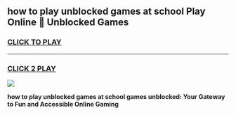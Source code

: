 
## how to play unblocked games at school Play Online 👋 Unblocked Games
<h3>
<a href="https://premium.freeplayer.one?title=how_to_play_unblocked_games_at_school&ref=19F">CLICK TO PLAY</a></h3>
<hr>

<h3>
<a href="https://premium.freeplayer.one?title=how_to_play_unblocked_games_at_school&ref=19F">CLICK 2 PLAY</a>
  
</h3>

<a href="https://premium.freeplayer.one?title=how_to_play_unblocked_games_at_school&ref=19F"><img src="https://clearcache.store/games.png"></a>


**how to play unblocked games at school games unblocked: Your Gateway to Fun and Accessible Online Gaming**
